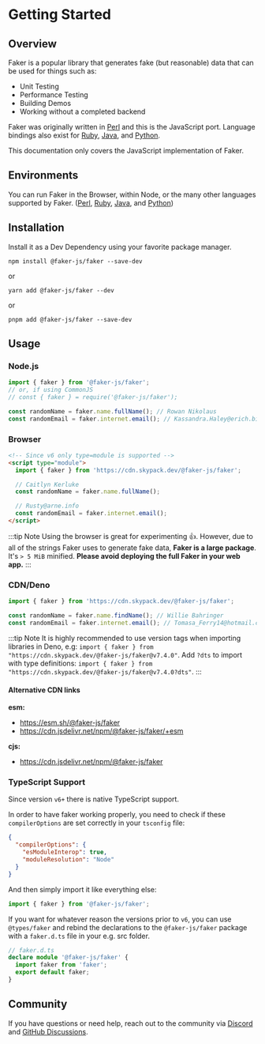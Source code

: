 # Getting Started

## Overview

Faker is a popular library that generates fake (but reasonable) data that can be used for things such as:

- Unit Testing
- Performance Testing
- Building Demos
- Working without a completed backend

Faker was originally written in [Perl](https://metacpan.org/dist/Data-Faker) and this is the JavaScript port. Language bindings also exist for [Ruby](https://github.com/faker-ruby/faker), [Java](https://github.com/DiUS/java-faker), and [Python](https://github.com/joke2k/faker).

This documentation only covers the JavaScript implementation of Faker.

## Environments

You can run Faker in the Browser, within Node, or the many other languages supported by Faker. ([Perl](https://metacpan.org/dist/Data-Faker), [Ruby](https://github.com/faker-ruby/faker), [Java](https://github.com/DiUS/java-faker), and [Python](https://github.com/joke2k/faker))

## Installation

Install it as a Dev Dependency using your favorite package manager.

```shell
npm install @faker-js/faker --save-dev
```

or

```shell
yarn add @faker-js/faker --dev
```

or

```shell
pnpm add @faker-js/faker --save-dev
```

## Usage

### Node.js

```js
import { faker } from '@faker-js/faker';
// or, if using CommonJS
// const { faker } = require('@faker-js/faker');

const randomName = faker.name.fullName(); // Rowan Nikolaus
const randomEmail = faker.internet.email(); // Kassandra.Haley@erich.biz
```

### Browser

```html
<!-- Since v6 only type=module is supported -->
<script type="module">
  import { faker } from 'https://cdn.skypack.dev/@faker-js/faker';

  // Caitlyn Kerluke
  const randomName = faker.name.fullName();

  // Rusty@arne.info
  const randomEmail = faker.internet.email();
</script>
```

:::tip Note
Using the browser is great for experimenting 👍. However, due to all of the strings Faker uses to generate fake data, **Faker is a large package**. It's `> 5 MiB` minified. **Please avoid deploying the full Faker in your web app.**
:::

### CDN/Deno

```js
import { faker } from 'https://cdn.skypack.dev/@faker-js/faker';

const randomName = faker.name.findName(); // Willie Bahringer
const randomEmail = faker.internet.email(); // Tomasa_Ferry14@hotmail.com
```

:::tip Note
It is highly recommended to use version tags when importing libraries in Deno, e.g: `import { faker } from "https://cdn.skypack.dev/@faker-js/faker@v7.4.0"`. Add `?dts` to import with type definitions: `import { faker } from "https://cdn.skypack.dev/@faker-js/faker@v7.4.0?dts"`.
:::

#### Alternative CDN links

**esm:**

- https://esm.sh/@faker-js/faker
- https://cdn.jsdelivr.net/npm/@faker-js/faker/+esm

**cjs:**

- https://cdn.jsdelivr.net/npm/@faker-js/faker

### TypeScript Support

Since version `v6+` there is native TypeScript support.

In order to have faker working properly, you need to check if these `compilerOptions` are set correctly in your `tsconfig` file:

```json
{
  "compilerOptions": {
    "esModuleInterop": true,
    "moduleResolution": "Node"
  }
}
```

And then simply import it like everything else:

```ts
import { faker } from '@faker-js/faker';
```

If you want for whatever reason the versions prior to `v6`,
you can use `@types/faker` and rebind the declarations to the `@faker-js/faker` package with a `faker.d.ts` file in your e.g. src folder.

```ts
// faker.d.ts
declare module '@faker-js/faker' {
  import faker from 'faker';
  export default faker;
}
```

## Community

If you have questions or need help, reach out to the community via [Discord](https://chat.fakerjs.dev) and [GitHub Discussions](https://github.com/faker-js/faker/discussions).
